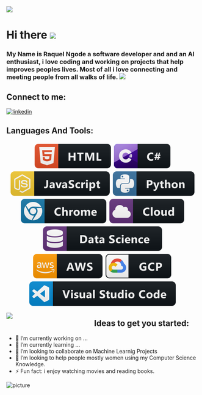 <img width="250" src="https://media.giphy.com/media/jIgXf4hgbHCeKiXpvt/giphy.gif">

# Hi there <img src="https://raw.githubusercontent.com/verma-anushka/verma-anushka/master/gifs/wave.gif" width="30px">
### My Name is Raquel Ngode a software developer and and an AI enthusiast, i love coding and working on projects that help improves peoples lives. Most of all i love connecting and meeting people from all walks of life. <img src="https://media.giphy.com/media/LnQjpWaON8nhr21vNW/giphy.gif" width="40">

## Connect to me:
<a href="https://www.linkedin.com/in/brian-odhiambo-ab5002190/"><img src="https://img.icons8.com/color/96/000000/linkedin.png" alt="linkedin"></a>



## Languages And Tools:
<p align="center">
 <img src="https://raw.githubusercontent.com/8bithemant/8bithemant/master/svg/dev/languages/html.svg" alt="Twitter" style="vertical-align:top; margin:4px"><img src="https://raw.githubusercontent.com/8bithemant/8bithemant/master/svg/dev/languages/csharp.svg" alt="Twitter" style="vertical-align:top; margin:4px"><img src="https://raw.githubusercontent.com/8bithemant/8bithemant/master/svg/dev/languages/js.svg" alt="Twitter" style="vertical-align:top; margin:4px"><img src="https://raw.githubusercontent.com/8bithemant/8bithemant/master/svg/dev/languages/python.svg" alt="Twitter" style="vertical-align:top; margin:4px"><img src="https://raw.githubusercontent.com/8bithemant/8bithemant/master/svg/dev/misc/chrome.svg" alt="Twitter" style="vertical-align:top; margin:4px"><img src="https://raw.githubusercontent.com/8bithemant/8bithemant/master/svg/dev/misc/cloud.svg" alt="Twitter" style="vertical-align:top; margin:4px"><img src="https://raw.githubusercontent.com/8bithemant/8bithemant/master/svg/dev/misc/datascience.svg" alt="Twitter" style="vertical-align:top; margin:4px"><img src="https://raw.githubusercontent.com/8bithemant/8bithemant/master/svg/dev/services/aws.svg" alt="Twitter" style="vertical-align:top; margin:4px"><img src="https://raw.githubusercontent.com/8bithemant/8bithemant/master/svg/dev/services/gcp.svg" alt="Twitter" style="vertical-align:top; margin:4px"><img src="https://raw.githubusercontent.com/8bithemant/8bithemant/master/svg/dev/tools/visualstudio_code.svg" alt="Twitter" style="vertical-align:top; margin:4px"></p>
 
<img align="left" src="https://media.giphy.com/media/ieyl9zmCjO4b4t6qoY/giphy.gif" width="230">

## Ideas to get you started:
- 🔭 I’m currently working on ...
- 🌱 I’m currently learning ...
- 👯 I’m looking to collaborate on Machine Learnig Projects
- 🤔 I’m looking to help people mostly women using my Computer Science Knowledge.
- ⚡ Fun fact: i enjoy watching movies and reading books.

<img src="https://raw.githubusercontent.com/saadeghi/saadeghi/master/dino.gif" alt="picture">
